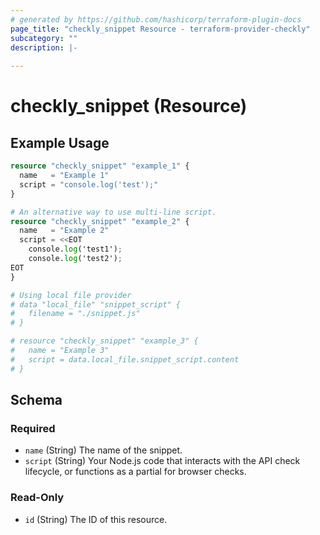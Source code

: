 ```yaml
---
# generated by https://github.com/hashicorp/terraform-plugin-docs
page_title: "checkly_snippet Resource - terraform-provider-checkly"
subcategory: ""
description: |-
  
---
```


# checkly_snippet (Resource)



## Example Usage

```terraform
resource "checkly_snippet" "example_1" {
  name   = "Example 1"
  script = "console.log('test');"
}

# An alternative way to use multi-line script.
resource "checkly_snippet" "example_2" {
  name   = "Example 2"
  script = <<EOT
    console.log('test1');
    console.log('test2');
EOT
}

# Using local file provider
# data "local_file" "snippet_script" {
#   filename = "./snippet.js"
# }

# resource "checkly_snippet" "example_3" {
#   name = "Example 3"
#   script = data.local_file.snippet_script.content
# }
```

<!-- schema generated by tfplugindocs -->
## Schema

### Required

- `name` (String) The name of the snippet.
- `script` (String) Your Node.js code that interacts with the API check lifecycle, or functions as a partial for browser checks.

### Read-Only

- `id` (String) The ID of this resource.
